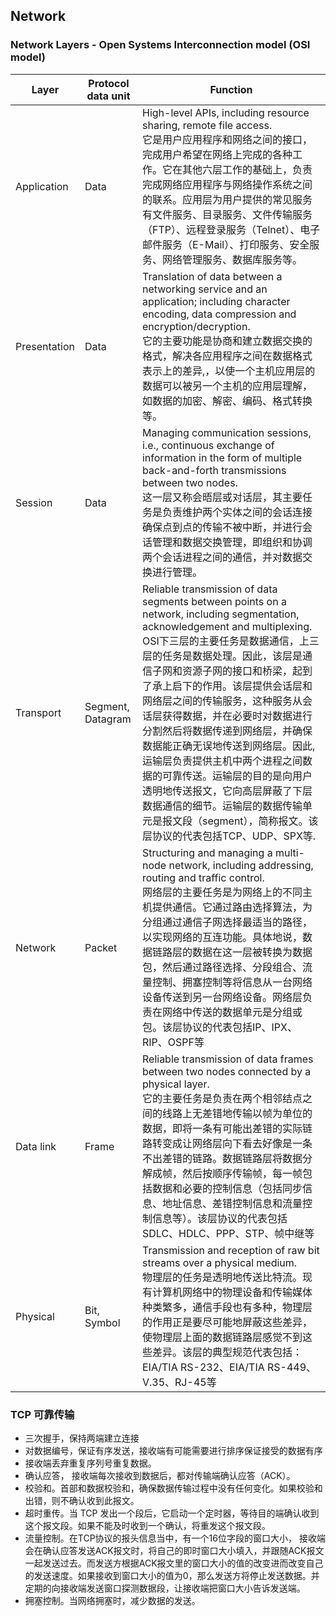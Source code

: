 ## Network

### Network Layers - Open Systems Interconnection model (OSI model)


| Layer           | Protocol data unit  | Function |
|-----------------| ------------------- | ---------|
|Application      | Data                | High-level APIs, including resource sharing, remote file access. <br /> 它是用户应用程序和网络之间的接口，完成用户希望在网络上完成的各种工作。它在其他六层工作的基础上，负责完成网络应用程序与网络操作系统之间的联系。应用层为用户提供的常见服务有文件服务、目录服务、文件传输服务（FTP）、远程登录服务（Telnet）、电子邮件服务（E-Mail）、打印服务、安全服务、网络管理服务、数据库服务等。|
|Presentation     | Data                | Translation of data between a networking service and an application; including character encoding, data compression and encryption/decryption. <br /> 它的主要功能是协商和建立数据交换的格式，解决各应用程序之间在数据格式表示上的差异,，以使一个主机应用层的数据可以被另一个主机的应用层理解，如数据的加密、解密、编码、格式转换等。 |
| Session         | Data                | Managing communication sessions, i.e., continuous exchange of information in the form of multiple back-and-forth transmissions between two nodes. <br /> 这一层又称会晤层或对话层，其主要任务是负责维护两个实体之间的会话连接确保点到点的传输不被中断，并进行会话管理和数据交换管理，即组织和协调两个会话进程之间的通信，并对数据交换进行管理。 |
| Transport       | Segment, Datagram   | Reliable transmission of data segments between points on a network, including segmentation, acknowledgement and multiplexing. <br /> OSI下三层的主要任务是数据通信，上三层的任务是数据处理。因此，该层是通信子网和资源子网的接口和桥梁，起到了承上启下的作用。该层提供会话层和网络层之间的传输服务，这种服务从会话层获得数据，并在必要时对数据进行分割然后将数据传递到网络层，并确保数据能正确无误地传送到网络层。因此,运输层负责提供主机中两个进程之间数据的可靠传送。运输层的目的是向用户透明地传送报文，它向高层屏蔽了下层数据通信的细节。运输层的数据传输单元是报文段（segment），简称报文。该层协议的代表包括TCP、UDP、SPX等. |
|Network          | Packet              | Structuring and managing a multi-node network, including addressing, routing and traffic control.<br />  网络层的主要任务是为网络上的不同主机提供通信。它通过路由选择算法，为分组通过通信子网选择最适当的路径，以实现网络的互连功能。具体地说，数据链路层的数据在这一层被转换为数据包，然后通过路径选择、分段组合、流量控制、拥塞控制等将信息从一台网络设备传送到另一台网络设备。网络层负责在网络中传送的数据单元是分组或包。该层协议的代表包括IP、IPX、RIP、OSPF等 |
|Data link        | Frame               | Reliable transmission of data frames between two nodes connected by a physical layer.<br /> 它的主要任务是负责在两个相邻结点之间的线路上无差错地传输以帧为单位的数据，即将一条有可能出差错的实际链路转变成让网络层向下看去好像是一条不出差错的链路。数据链路层将数据分解成帧，然后按顺序传输帧，每一帧包括数据和必要的控制信息（包括同步信息、地址信息、差错控制信息和流量控制信息等）。该层协议的代表包括SDLC、HDLC、PPP、STP、帧中继等 |
|Physical         | Bit, Symbol         | Transmission and reception of raw bit streams over a physical medium.<br /> 物理层的任务是透明地传送比特流。现有计算机网络中的物理设备和传输媒体种类繁多，通信手段也有多种，物理层的作用正是要尽可能地屏蔽这些差异，使物理层上面的数据链路层感觉不到这些差异。该层的典型规范代表包括：EIA/TIA RS-232、EIA/TIA RS-449、V.35、RJ-45等 |


### TCP 可靠传输

* 三次握手，保持两端建立连接
* 对数据编号，保证有序发送，接收端有可能需要进行排序保证接受的数据有序
* 接收端丢弃重复序列号重复数据。
* 确认应答， 接收端每次接收到数据后，都对传输端确认应答（ACK）。
* 校验和。首部和数据校验和，确保数据传输过程中没有任何变化。如果校验和出错，则不确认收到此报文。
* 超时重传。当 TCP 发出一个段后，它启动一个定时器，等待目的端确认收到这个报文段。如果不能及时收到一个确认，将重发这个报文段。
* 流量控制。在TCP协议的报头信息当中，有一个16位字段的窗口大小， 接收端会在确认应答发送ACK报文时，将自己的即时窗口大小填入，并跟随ACK报文一起发送过去。而发送方根据ACK报文里的窗口大小的值的改变进而改变自己的发送速度。如果接收到窗口大小的值为0，那么发送方将停止发送数据。并定期的向接收端发送窗口探测数据段，让接收端把窗口大小告诉发送端。
* 拥塞控制。当网络拥塞时，减少数据的发送。

